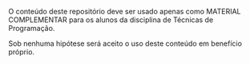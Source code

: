 O conteúdo deste repositório deve ser usado apenas como MATERIAL COMPLEMENTAR para os alunos da disciplina de Técnicas de Programação.

Sob nenhuma hipótese será aceito o uso deste conteúdo em benefício próprio.
